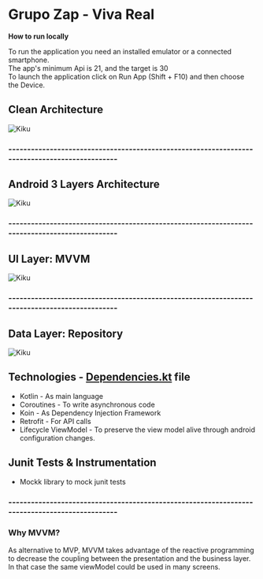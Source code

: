 # Grupo Zap - Viva Real

<b>How to run locally</b>

To run the application you need an installed emulator or a connected smartphone.<br>
The app's minimum Api is 21, and the target is 30 <br>
To launch the application click on Run App (Shift + F10) and then choose the Device.


## Clean Architecture
![Kiku](readme-images/clean_architecture_reloaded_main.png)


### ----------------------------------------------------------------------------------------------

## Android 3 Layers Architecture
![Kiku](readme-images/clean_architecture_reloaded_layers.png)

### ----------------------------------------------------------------------------------------------

## UI Layer: MVVM
![Kiku](readme-images/layer-communication.png)

### ----------------------------------------------------------------------------------------------

## Data Layer: Repository
![Kiku](readme-images/clean_archictecture_reloaded_repository.png)

## Technologies - [Dependencies.kt](buildSrc/src/main/java/Dependencies.kt) file
* Kotlin - As main language
* Coroutines - To write asynchronous code
* Koin - As Dependency Injection Framework
* Retrofit - For API calls
* Lifecycle ViewModel - To preserve the view model alive through android configuration changes.


## Junit Tests & Instrumentation
* Mockk library to mock junit tests

### ----------------------------------------------------------------------------------------------

### Why MVVM?

As alternative to MVP, MVVM takes advantage of the reactive programming to decrease the coupling between the presentation
and the business layer. In that case the same viewModel could be used in many screens.

